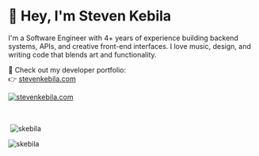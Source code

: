 # 👋 Hey, I'm Steven Kebila

I'm a Software Engineer with 4+ years of experience building backend systems, APIs, and creative front-end interfaces. I love music, design, and writing code that blends art and functionality.

🚀 Check out my developer portfolio:  
👉 [stevenkebila.com](https://stevenkebila.com)

[![stevenkebila.com](https://stevenkebila.com/og.png)](https://stevenkebila.com)

<br>
<p>&nbsp;<img align="center" src="https://github-readme-stats.vercel.app/api?username=skebila&show_icons=true&theme=dark&locale=en" alt="skebila" /></p>

<!--<p><img align="left" src="https://github-readme-streak-stats.herokuapp.com/?user=skebila&theme=dark" alt="skebila" /></p><br>-->
<p align="left"> <img src="https://komarev.com/ghpvc/?username=skebila&label=Profile%20views&color=1c5945&style=flat" alt="skebila" /> </p>

